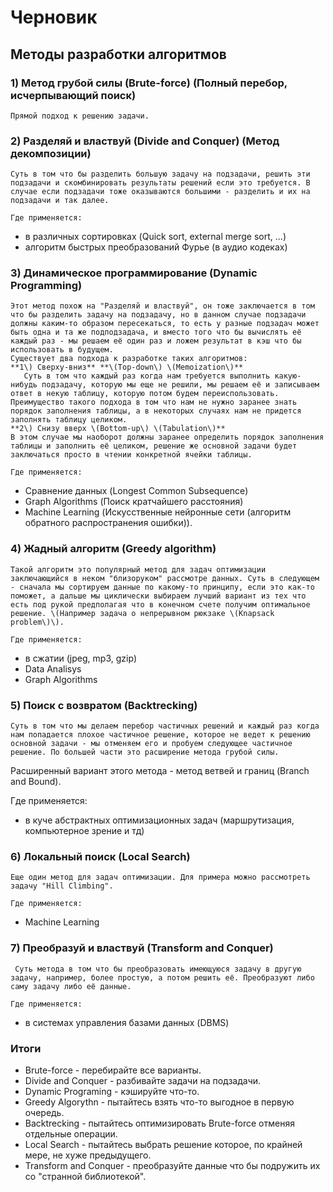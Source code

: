 # Черновик

## Методы разработки алгоритмов

### 1\) Метод грубой силы \(Brute-force\) \(Полный перебор, исчерпывающий поиск\)

    Прямой подход к решению задачи.

### 2\) Разделяй и властвуй \(Divide and Conquer\) \(Метод декомпозиции\)

    Суть в том что бы разделить большую задачу на подзадачи, решить эти подзадачи и скомбинировать результаты решений если это требуется. В случае если подзадачи тоже оказываются большими - разделить и их на подзадачи и так далее.

    Где применяется:  
- в различных сортировках \(Quick sort, external merge sort, ...\)  
- алгоритм быстрых преобразований Фурье \(в аудио кодеках\)

### 3\) Динамическое программирование \(Dynamic Programming\)

    Этот метод похож на "Разделяй и властвуй", он тоже заключается в том что бы разделить задачу на подзадачу, но в данном случае подзадачи должны каким-то образом пересекаться, то есть у разные подзадач может быть одна и та же подподзадача, и вместо того что бы вычислять её каждый раз - мы решаем её один раз и ложем результат в кэш что бы использовать в будущем.  
    Существует два подхода к разработке таких алгоритмов:  
    **1\) Сверху-вниз** **\(Top-down\) \(Memoization\)**  
       Суть в том что каждый раз когда нам требуется выполнить какую-нибудь подзадачу, которую мы еще не решили, мы решаем её и записываем ответ в некую таблицу, которую потом будем переиспользовать.  
    Преимущество такого подхода в том что нам не нужно заранее знать порядок заполнения таблицы, а в некоторых случаях нам не придется заполнять таблицу целиком.  
    **2\) Снизу вверх \(Bottom-up\) \(Tabulation\)**  
    В этом случае мы наоборот должны заранее определить порядок заполнения таблицы и заполнить её целиком, решение же основной задачи будет заключаться просто в чтении конкретной ячейки таблицы.

    Где применяется:  
  - Сравнение данных \(Longest Common Subsequence\)  
  - Graph Algorithms \(Поиск кратчайшего расстояния\)  
  - Machine Learning \(Искусственные нейронные сети \(алгоритм обратного распространения ошибки\)\).

### 4\) Жадный алгоритм \(Greedy algorithm\)

    Такой алгоритм это популярный метод для задач оптимизации заключающийся в неком "близоруком" рассмотре данных. Суть в следующем - сначала мы сортируем данные по какому-то принципу, если это как-то поможет, а дальше мы циклически выбираем лучший вариант из тех что есть под рукой предполагая что в конечном счете получим оптимальное решение. \(Например задача о непрерывном рюкзаке \(Knapsack problem\)\).

    Где применяется:   
- в сжатии \(jpeg, mp3, gzip\)  
- Data Analisys  
- Graph Algorithms

### 5\) Поиск с возвратом \(Backtrecking\)

    Суть в том что мы делаем перебор частичных решений и каждый раз когда нам попадается плохое частичное решение, которое не ведет к решению основной задачи - мы отменяем его и пробуем следующее частичное решение. По большей части это расширение метода грубой силы.  
   Расширенный вариант этого метода - метод ветвей и границ \(Branch and Bound\).

   Где применяется:   
- в куче абстрактных оптимизационных задач \(маршрутизация, компьютерное зрение и тд\)

### 6\) Локальный поиск \(Local Search\)

    Еще один метод для задач оптимизации. Для примера можно рассмотреть задачу "Hill Climbing".

    Где применяется:   
  - Machine Learning

### 7\) Преобразуй и властвуй \(Transform and Conquer\)

     Суть метода в том что бы преобразовать имеющуюся задачу в другую задачу, например, более простую, а потом решить её. Преобразуют либо саму задачу либо её данные.

    Где применяется:  
- в системах управления базами данных \(DBMS\)

### Итоги

* Brute-force - перебирайте все варианты.
* Divide and Conquer - разбивайте задачи на подзадачи.
* Dynamic Programing - кэшируйте что-то.
* Greedy Algorythn - пытайтесь взять что-то выгодное в первую очередь.
* Backtrecking - пытайтесь оптимизировать Brute-force отменяя отдельные операции.
* Local Search - пытайтесь выбрать решение которое, по крайней мере, не хуже предыдущего.
* Transform and Conquer - преобразуйте данные что бы подружить их со "странной библиотекой".

    





